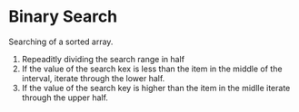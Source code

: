 # Binary Search

Searching of a sorted array. 

1. Repeaditly dividing the search range in half
2. If the value of the search kex is less than the item in the middle of the interval, iterate through the lower half.
3. If the value of the search key is higher than the item in the midlle iterate through the upper half.